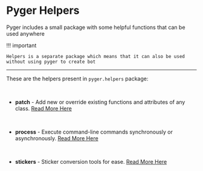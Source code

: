 # Pyger Helpers

Pyger includes a small package with some helpful functions that can be used anywhere

!!! important

    Helpers is a separate package which means that it can also be used without using pyger to create bot

---

These are the helpers present in `pyger.helpers` package:

<br>

- **patch** - Add new or override existing functions and attributes of any class. [Read More Here](/helpers/patch)

<br>

- **process** - Execute command-line commands synchronously or asynchronously. [Read More Here](/helpers/process)

<br>

- **stickers** - Sticker conversion tools for ease. [Read More Here](/helpers/stickers)
